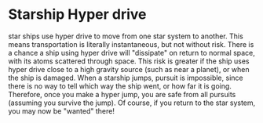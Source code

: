 # Starship Hyper drive

star ships use hyper drive to move from one star system to
another. This means transportation is literally instantaneous,
but not without risk. There is a chance a ship using hyper drive
will "dissipate" on return to normal space, with its atoms
scattered through space. This risk is greater if the ship uses
hyper drive close to a high gravity source (such as near a
planet), or when the ship is damaged. When a starship jumps,
pursuit is impossible, since there is no way to tell which way the
ship went, or how far it is going. Therefore, once you make a
hyper jump, you are safe from all pursuits (assuming you
survive the jump). Of course, if you return to the star system,
you may now be "wanted" there!
